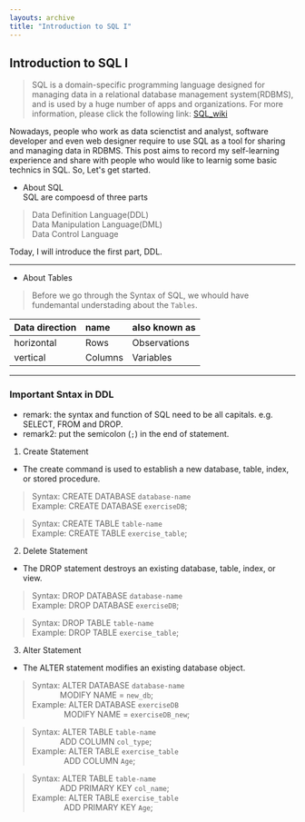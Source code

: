 ```yaml
---
layouts: archive
title: "Introduction to SQL I"
---
```

## Introduction to SQL I
> SQL is a  domain-specific programming language designed for managing data in a relational database management system(RDBMS), and is used by a huge number of apps and organizations. For more information, please click the following link: [SQL_wiki](https://en.wikipedia.org/wiki/SQL "Title")

Nowadays, people who work as data scienctist and analyst, software developer and even web designer require to use SQL as a tool for sharing and managing data in RDBMS. This post aims to record my self-learning experience and share with people who would like to learnig some basic technics in SQL. So, Let's get started.

* About SQL <br>
SQL are compoesd of three parts 
> Data Definition Language(DDL) <br>
  Data Manipulation Language(DML) <br>
  Data Control Language

Today, I will introduce the first part, DDL.

 ---

* About Tables

> Before we go through the Syntax of SQL, we whould have fundemantal understading about the `Tables`.

| Data direction | name | also known as |
| :------------- | :--- | :------------ |
| horizontal     | Rows | Observations  |
| vertical       | Columns | Variables  |

 ---

### Important Sntax in DDL
* remark: the syntax and function of SQL need to be all capitals. e.g. SELECT, FROM and DROP.
* remark2: put the semicolon (`;`) in the end of statement.

1. Create Statement
  * The create command is used to establish a new database, table, index, or stored procedure.

> Syntax: CREATE DATABASE `database-name` <br>
  Example: CREATE DATABASE `exerciseDB`;

> Syntax: CREATE TABLE `table-name` <br>
  Example: CREATE TABLE `exercise_table`;
  
2. Delete Statement
  * The DROP statement destroys an existing database, table, index, or view.

> Syntax: DROP DATABASE `database-name` <br>
  Example: DROP DATABASE `exerciseDB`;
  
> Syntax: DROP TABLE `table-name` <br>
  Example: DROP TABLE `exercise_table`;

3. Alter Statement
  * The ALTER statement modifies an existing database object.

> Syntax: ALTER DATABASE `database-name` <br>
           &emsp;&emsp;&emsp;&ensp;MODIFY NAME = `new_db`; <br>
   Example: ALTER DATABASE `exerciseDB`  <br>
            &emsp;&emsp;&emsp;&emsp;MODIFY NAME = `exerciseDB_new`; 

> Syntax: ALTER TABLE `table-name` <br>
           &emsp;&emsp;&emsp;&ensp;ADD COLUMN `col_type`; <br>
   Example: ALTER TABLE `exercise_table`  <br>
            &emsp;&emsp;&emsp;&emsp;ADD COLUMN `Age`;

> Syntax: ALTER TABLE `table-name` <br>
           &emsp;&emsp;&emsp;&ensp;ADD PRIMARY KEY `col_name`; <br>
   Example: ALTER TABLE `exercise_table`  <br>
           &emsp;&emsp;&emsp;&emsp;ADD PRIMARY KEY `Age`;
